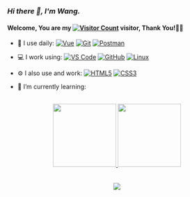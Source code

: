 

### _Hi there 👋, I'm Wang._  

#### Welcome, You are my [![Visitor Count](https://profile-counter.glitch.me/1/count.svg)](https://github.com/Discover999/) visitor, Thank You!🎉🎉  

- 🚀 I use daily: 
  [![Vue](https://img.shields.io/badge/Vue.js-35495E?logo=vue.js&logoColor=4FC08D)](https://github.com/Discover999/)
  [![Git](https://img.shields.io/badge/-Git-000000?logo=git&logoColor=FF7043)](https://github.com/Discover999/)
  [![Postman](https://img.shields.io/badge/-Postman-7A1FA2?logo=postman&logoColor=FC8019)](https://github.com/Discover999/)

- 💻 I work using: 
  [![VS Code](https://img.shields.io/badge/-VS%20Code-007ACC?style=plastic&logo=visual-studio-code)](https://github.com/Discover999/)
  [![GitHub](https://img.shields.io/badge/-GitHub-181717?style=plastic&logo=github)](https://github.com/Discover999/)
  [![Linux](https://img.shields.io/badge/-Linux-F16061?logo=linux&logoColor=000)](https://github.com/Discover999/)

- ⚙️ I also use and work: 
  [![HTML5](https://img.shields.io/badge/-HTML5-E34F26?style=plastic&logo=html5&logoColor=white)](https://github.com/Discover999/)
  [![CSS3](https://img.shields.io/badge/-CSS3-1572B6?style=plastic&logo=css3)](https://github.com/Discover999/)

- 🌱 I’m currently learning: 

<br>
<div align="center">
  <a href="https://github.com/Discover999/" target="_blank" style="display: inline-block;">
  <span><img src="https://github-readme-stats.vercel.app/api/top-langs/?username=discover999&layout=compact" height=145/></span>
  <span><img src="https://github-readme-stats.vercel.app/api?username=discover999&layout=compact&count_private=true&show_icons=true" height=145/></span>
</div>
  
<!--   [<span><img src="https://github-readme-stats.vercel.app/api/top-langs/?username=discover999&layout=compact" height=145/></span>
  <span><img src="https://github-readme-stats.vercel.app/api?username=discover999&layout=compact&count_private=true&show_icons=true" height=145/></span>](https://github.com/Discover999/) -->
  
<br>
<!-- <div align="center">
  <a href="https://github.com/Discover999/" target="_blank" style="display: inline-block;">
    <img 
         src="http://github-readme-streak-stats.herokuapp.com?user=Discover999&theme=blueberry&date_format=%5BY.%5Dn.j&locale=zh"
         align="center"/>
</div> -->

<br>
<div align="center">
  <a href="https://gcore.jsdelivr.net/gh/Discover999/TyporaPic@master/pay.jpg" target="_blank" style="display: inline-block;">
    <img
        src="https://img.shields.io/badge/Donate-BUY%20ME%20A%20COFFEE-blue?style=for-the-badge&logo=BuyMeACoffee&logoColor=FEFEFE"
        align="center"/>
  </a>
</div>
